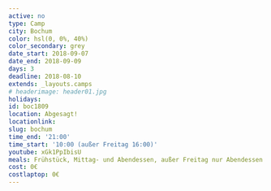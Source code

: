 ```yaml
---
active: no
type: Camp
city: Bochum
color: hsl(0, 0%, 40%)
color_secondary: grey
date_start: 2018-09-07
date_end: 2018-09-09
days: 3
deadline: 2018-08-10
extends: _layouts.camps
# headerimage: header01.jpg
holidays:
id: boc1809
location: Abgesagt!
locationlink:
slug: bochum
time_end: '21:00'
time_start: '10:00 (außer Freitag 16:00)'
youtube: xGk1PpIbisU
meals: Frühstück, Mittag- und Abendessen, außer Freitag nur Abendessen
cost: 0€
costlaptop: 0€
---
```

